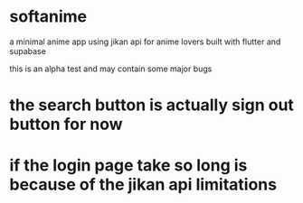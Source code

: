 # softanime

a minimal anime app using jikan api for anime lovers
built with flutter and supabase

this is an alpha test and may contain some major bugs
# the search button is actually sign out button for now

# if the login page take so long is because of the jikan api limitations
